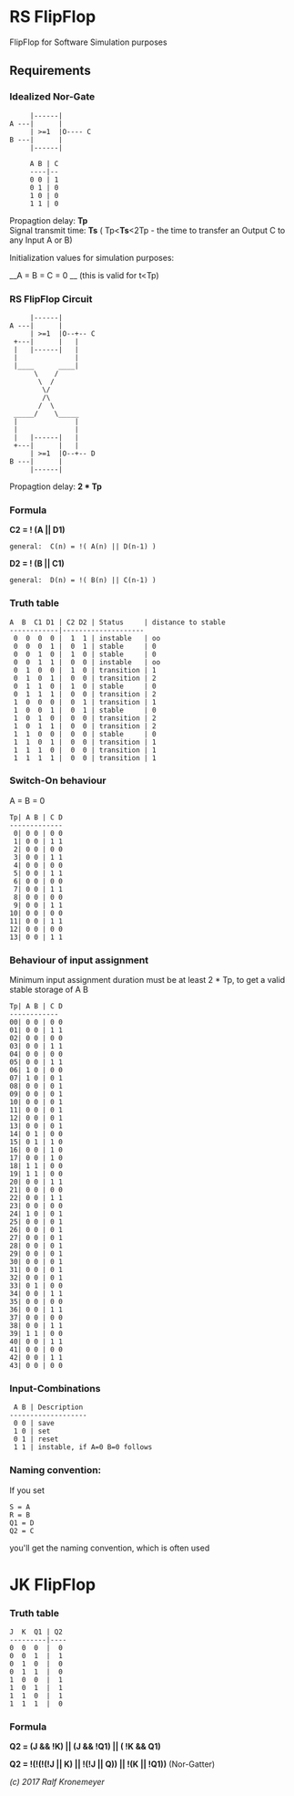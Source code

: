 # RS FlipFlop 

FlipFlop for Software Simulation purposes

## Requirements

### Idealized Nor-Gate
    
         |------|
    A ---|      |
         | >=1  |O---- C
    B ---|      |
         |------|
         
         A B | C
         ----|--
         0 0 | 1
         0 1 | 0
         1 0 | 0
         1 1 | 0
         
         
Propagtion delay: __Tp__  
Signal transmit time: __Ts__ ( Tp<__Ts__<2Tp - the time to transfer an Output C to any Input A or B)

Initialization values for simulation purposes:

__A = B = C = 0 __ (this is valid for t<Tp)  
         
### RS FlipFlop Circuit


         |------|
    A ---|      |
         | >=1  |O--+-- C
     +---|      |   |
     |   |------|   |
     |              |
     |____      ____|
          \    /             
           \  /                  
            \/             
            /\
           /  \
     _____/    \_____
     |              |
     |              |
     |   |------|   |
     +---|      |   |
         | >=1  |O--+-- D
    B ---|      |
         |------|
         
Propagtion delay: __2 * Tp__   
         
### Formula         

__C2 = ! (A || D1)__  
    
    general:  C(n) = !( A(n) || D(n-1) )  
    
__D2 = ! (B || C1)__  
    
    general:  D(n) = !( B(n) || C(n-1) )
  
### Truth table
  

    A  B  C1 D1 | C2 D2 | Status     | distance to stable
    ------------|--------------------
     0  0  0  0 |  1  1 | instable   | oo
     0  0  0  1 |  0  1 | stable     | 0
     0  0  1  0 |  1  0 | stable     | 0
     0  0  1  1 |  0  0 | instable   | oo
     0  1  0  0 |  1  0 | transition | 1
     0  1  0  1 |  0  0 | transition | 2
     0  1  1  0 |  1  0 | stable     | 0
     0  1  1  1 |  0  0 | transition | 2
     1  0  0  0 |  0  1 | transition | 1
     1  0  0  1 |  0  1 | stable     | 0
     1  0  1  0 |  0  0 | transition | 2
     1  0  1  1 |  0  0 | transition | 2
     1  1  0  0 |  0  0 | stable     | 0
     1  1  0  1 |  0  0 | transition | 1
     1  1  1  0 |  0  0 | transition | 1
     1  1  1  1 |  0  0 | transition | 1
 
### Switch-On behaviour

A = B = 0

    Tp| A B | C D 
    -------------
     0| 0 0 | 0 0
     1| 0 0 | 1 1
     2| 0 0 | 0 0
     3| 0 0 | 1 1
     4| 0 0 | 0 0
     5| 0 0 | 1 1
     6| 0 0 | 0 0
     7| 0 0 | 1 1
     8| 0 0 | 0 0
     9| 0 0 | 1 1
    10| 0 0 | 0 0
    11| 0 0 | 1 1
    12| 0 0 | 0 0
    13| 0 0 | 1 1

### Behaviour of input assignment  

Minimum input assignment duration must be at least 2 * Tp, to get a valid stable storage of A B  

    Tp| A B | C D 
    ------------
    00| 0 0 | 0 0 
    01| 0 0 | 1 1 
    02| 0 0 | 0 0 
    03| 0 0 | 1 1 
    04| 0 0 | 0 0 
    05| 0 0 | 1 1 
    06| 1 0 | 0 0 
    07| 1 0 | 0 1 
    08| 0 0 | 0 1 
    09| 0 0 | 0 1 
    10| 0 0 | 0 1 
    11| 0 0 | 0 1 
    12| 0 0 | 0 1 
    13| 0 0 | 0 1 
    14| 0 1 | 0 0 
    15| 0 1 | 1 0 
    16| 0 0 | 1 0 
    17| 0 0 | 1 0 
    18| 1 1 | 0 0 
    19| 1 1 | 0 0 
    20| 0 0 | 1 1 
    21| 0 0 | 0 0 
    22| 0 0 | 1 1 
    23| 0 0 | 0 0 
    24| 1 0 | 0 1 
    25| 0 0 | 0 1 
    26| 0 0 | 0 1 
    27| 0 0 | 0 1 
    28| 0 0 | 0 1 
    29| 0 0 | 0 1 
    30| 0 0 | 0 1 
    31| 0 0 | 0 1 
    32| 0 0 | 0 1 
    33| 0 1 | 0 0 
    34| 0 0 | 1 1 
    35| 0 0 | 0 0 
    36| 0 0 | 1 1 
    37| 0 0 | 0 0 
    38| 0 0 | 1 1 
    39| 1 1 | 0 0 
    40| 0 0 | 1 1 
    41| 0 0 | 0 0 
    42| 0 0 | 1 1 
    43| 0 0 | 0 0 

    
### Input-Combinations

     A B | Description
    -------------------
     0 0 | save
     1 0 | set
     0 1 | reset
     1 1 | instable, if A=0 B=0 follows
    
    
    

### Naming convention:

If you set

    S = A
    R = B
    Q1 = D
    Q2 = C

you'll get the naming convention, which is often used


# JK FlipFlop

### Truth table
  
    J  K  Q1 | Q2 
    ---------|----
    0  0  0  |  0  
    0  0  1  |  1  
    0  1  0  |  0  
    0  1  1  |  0  
    1  0  0  |  1  
    1  0  1  |  1  
    1  1  0  |  1  
    1  1  1  |  0  
    
### Formula         

__Q2 = (J && !K) || (J && !Q1) || ( !K && Q1)__  
    
__Q2 = !(!(!(!J || K) || !(!J || Q)) || !(K || !Q1))__  (Nor-Gatter)

    

_(c) 2017 Ralf Kronemeyer_  
